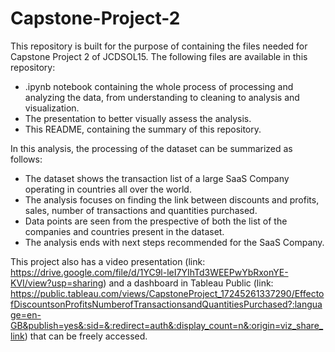 # Capstone-Project-2

This repository is built for the purpose of containing the files needed for Capstone Project 2 of JCDSOL15.
The following files are available in this repository:
- .ipynb notebook containing the whole process of processing and analyzing the data, from understanding to cleaning to analysis and visualization.
- The presentation to better visually assess the analysis.
- This README, containing the summary of this repository.

In this analysis, the processing of the dataset can be summarized as follows:
- The dataset shows the transaction list of a large SaaS Company operating in countries all over the world.
- The analysis focuses on finding the link between discounts and profits, sales, number of transactions and quantities purchased.
- Data points are seen from the prespective of both the list of the companies and countries present in the dataset.
- The analysis ends with next steps recommended for the SaaS Company.

This project also has a video presentation (link: https://drive.google.com/file/d/1YC9l-leI7YIhTd3WEEPwYbRxonYE-KVI/view?usp=sharing) and a dashboard in Tableau Public (link: https://public.tableau.com/views/CapstoneProject_17245261337290/EffectofDiscountsonProfitsNumberofTransactionsandQuantitiesPurchased?:language=en-GB&publish=yes&:sid=&:redirect=auth&:display_count=n&:origin=viz_share_link) that can be freely accessed.
